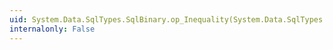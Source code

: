 ```yaml
---
uid: System.Data.SqlTypes.SqlBinary.op_Inequality(System.Data.SqlTypes.SqlBinary,System.Data.SqlTypes.SqlBinary)
internalonly: False
---
```

